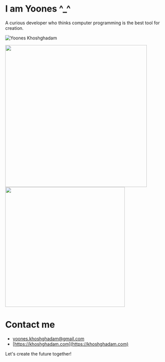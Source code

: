 # I am Yoones ^_^
A curious developer who thinks computer programming is the best tool for creation.

![Yoones Khoshghadam](https://arepo.khoshghadam.com/api/b/6fm6tymKs_3-8pUyUny8l?q)

<a href="https://github.com/yooneskh">
  <img align="center" src="https://github-readme-stats.vercel.app/api?username=yooneskh&show_icons=true&count_private=true" style="width: 450px; max-width: 100%;" />
</a>
<a href="https://github.com/yooneskh">
  <img align="center" src="https://github-readme-stats.vercel.app/api/top-langs/?username=yooneskh&hide=java&langs_count=6&layout=compact" style="width: 380px; max-width: 100%;" />
</a>

# Contact me
- [yoones.khoshghadam@gmail.com](mailto:yoones.khoshghadam@gmail.com)
- [https://khoshghadam.com](https://khoshghadam.com)

Let's create the future together!
